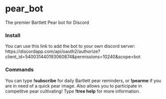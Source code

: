 # pear_bot
The premier Bartlett Pear bot for Discord

<h3> Install </h3>
You can use this link to add the bot to your own discord server: https://discordapp.com/api/oauth2/authorize?client_id=540031440193060874&permissions=10240&scope=bot

<h3> Commands </h3>
You can type <b>!subscribe</b> for daily Bartlett pear reminders, or <b>!pearme</b> if you are in need of a quick pear image. Also allows you to participate in competitve pear cultivating! Type <b>!tree help</b> for more information.
